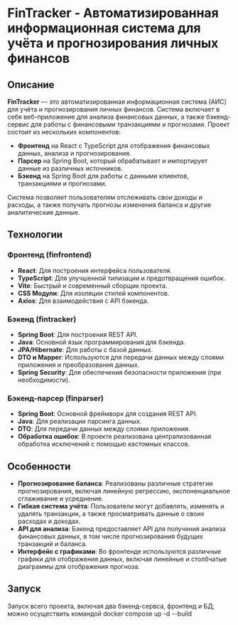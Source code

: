 # FinTracker - Автоматизированная информационная система для учёта и прогнозирования личных финансов

## Описание

**FinTracker** — это автоматизированная информационная система (АИС) для учёта и прогнозирования личных финансов. 
Система включает в себя веб-приложение для анализа финансовых данных, а также бэкенд-сервис для работы с финансовыми транзакциями и прогнозами. Проект состоит из нескольких компонентов:

* **Фронтенд** на React с TypeScript для отображения финансовых данных, анализа и прогнозирования.
* **Парсер** на Spring Boot, который обрабатывает и импортирует данные из различных источников.
* **Бэкенд** на Spring Boot для работы с данными клиентов, транзакциями и прогнозами.

Система позволяет пользователям отслеживать свои доходы и расходы, а также получать прогнозы изменения баланса и другие аналитические данные.

## Технологии

### Фронтенд (finfrontend)

* **React**: Для построения интерфейса пользователя.
* **TypeScript**: Для улучшенной типизации и предотвращения ошибок.
* **Vite**: Быстрый и современный сборщик проекта.
* **CSS Модули**: Для изоляции стилей компонентов.
* **Axios**: Для взаимодействия с API бэкенда.

### Бэкенд (fintracker)

* **Spring Boot**: Для построения REST API.
* **Java**: Основной язык программирования для бэкенда.
* **JPA/Hibernate**: Для работы с базой данных.
* **DTO и Mapper**: Используются для передачи данных между слоями приложения и преобразования данных.
* **Spring Security**: Для обеспечения безопасности приложения (при необходимости).

### Бэкенд-парсер (finparser)

* **Spring Boot**: Основной фреймворк для создания REST API.
* **Java**: Для реализации парсинга данных.
* **DTO**: Для передачи данных между слоями приложения.
* **Обработка ошибок**: В проекте реализована централизованная обработка исключений с помощью кастомных классов.

## Особенности

* **Прогнозирование баланса**: Реализованы различные стратегии прогнозирования, включая линейную регрессию, экспоненциальное сглаживание и усреднение.
* **Гибкая система учёта**: Пользователи могут добавлять, изменять и удалять транзакции, а также просматривать данные о своих расходах и доходах.
* **API для анализа**: Бэкенд предоставляет API для получения анализа финансовых данных, в том числе прогнозирования будущих транзакций и баланса.
* **Интерфейс с графиками**: Во фронтенде используются различные графики для отображения данных, включая линейные и столбчатые диаграммы для отображения прогноза.

## Запуск
Запуск всего проекта, включая два бэкенд-сервса, фронтенд и БД, можно осуществить командой docker compose up -d --build
